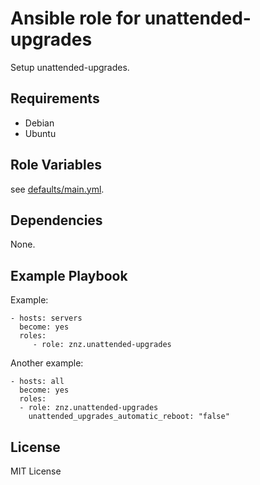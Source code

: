 # Ansible role for unattended-upgrades

Setup unattended-upgrades.

## Requirements

- Debian
- Ubuntu

## Role Variables

see [defaults/main.yml](defaults/main.yml).

## Dependencies

None.

## Example Playbook

Example:

    - hosts: servers
      become: yes
      roles:
         - role: znz.unattended-upgrades

Another example:

    - hosts: all
      become: yes
      roles:
      - role: znz.unattended-upgrades
        unattended_upgrades_automatic_reboot: "false"

## License

MIT License
